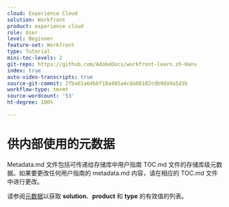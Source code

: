 ```yaml
---
cloud: Experience Cloud
solution: Workfront
product: experience cloud
role: User
level: Beginner
feature-set: Workfront
type: Tutorial
mini-toc-levels: 2
git-repo: https://github.com/AdobeDocs/workfront-learn.zh-Hans
index: true
auto-video-transcripts: true
source-git-commit: 2fba61a64bbf18a485a4cda08102cdb9da9a5d1b
workflow-type: tm+mt
source-wordcount: '53'
ht-degree: 100%

---
```



# 供内部使用的元数据

Metadata.md 文件包括可传递给存储库中用户指南 TOC.md 文件的存储库级元数据。如果要更改任何用户指南的 metadata.md 内容，请在相应的 TOC.md 文件中进行更改。

请参阅[元数据](https://experienceleague.adobe.com/docs/authoring-guide-exl/using/editing/user-guide-setup/metadata.html?lang=zh-Hans)以获取 **solution**、**product** 和 **type** 的有效值的列表。
